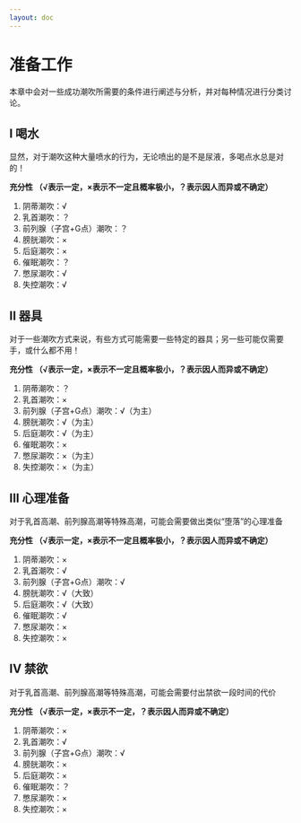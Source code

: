 ```yaml
---
layout: doc
---
```

# 准备工作

本章中会对一些成功潮吹所需要的条件进行阐述与分析，并对每种情况进行分类讨论。

## I 喝水[​](#i-喝水 "I 喝水的直接链接")

显然，对于潮吹这种大量喷水的行为，无论喷出的是不是尿液，多喝点水总是对的！

**充分性 （√表示一定，×表示不一定且概率极小，？表示因人而异或不确定）**

1.  阴蒂潮吹：√
2.  乳首潮吹：？
3.  前列腺（子宫+G点）潮吹：？
4.  膀胱潮吹：×
5.  后庭潮吹：×
6.  催眠潮吹：？
7.  憋尿潮吹：√
8.  失控潮吹：√

## II 器具[​](#ii-器具 "II 器具的直接链接")

对于一些潮吹方式来说，有些方式可能需要一些特定的器具；另一些可能仅需要手，或什么都不用！

**充分性 （√表示一定，×表示不一定且概率极小，？表示因人而异或不确定）**

1.  阴蒂潮吹：？
2.  乳首潮吹：×
3.  前列腺（子宫+G点）潮吹：√（为主）
4.  膀胱潮吹：√（为主）
5.  后庭潮吹：√（为主）
6.  催眠潮吹：×
7.  憋尿潮吹：×（为主）
8.  失控潮吹：×（为主）

## III 心理准备[​](#iii-心理准备 "III 心理准备的直接链接")

对于乳首高潮、前列腺高潮等特殊高潮，可能会需要做出类似“堕落”的心理准备

**充分性 （√表示一定，×表示不一定且概率极小，？表示因人而异或不确定）**

1.  阴蒂潮吹：×
2.  乳首潮吹：√
3.  前列腺（子宫+G点）潮吹：√
4.  膀胱潮吹：√（大致）
5.  后庭潮吹：√（大致）
6.  催眠潮吹：√
7.  憋尿潮吹：×
8.  失控潮吹：×

## IV 禁欲[​](#iv-禁欲 "IV 禁欲的直接链接")

对于乳首高潮、前列腺高潮等特殊高潮，可能会需要付出禁欲一段时间的代价

**充分性 （√表示一定，×表示不一定，？表示因人而异或不确定）**

1.  阴蒂潮吹：×
2.  乳首潮吹：√
3.  前列腺（子宫+G点）潮吹：√
4.  膀胱潮吹：×
5.  后庭潮吹：×
6.  催眠潮吹：？
7.  憋尿潮吹：×
8.  失控潮吹：×